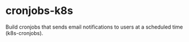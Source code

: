 # cronjobs-k8s
Build cronjobs that sends email notifications to users at a scheduled time (k8s-cronjobs).
